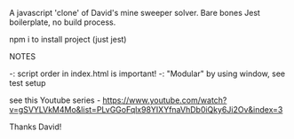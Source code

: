 A javascript 'clone' of David's mine sweeper solver. Bare bones Jest boilerplate, no build process.

npm i to install project (just jest)

NOTES 

-: script order in index.html is important!
-: "Modular" by using window, see test setup

see this Youtube series - https://www.youtube.com/watch?v=gSVYLVkM4Mo&list=PLvGGoFqlx98YIXYfnaVhDb0iQky6Ji2Ov&index=3

Thanks David!

